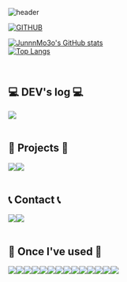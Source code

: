 <div align="left">
  
![header](https://capsule-render.vercel.app/api?type=waving&color=timeGradient&text=Welcome%20to%20JunnnMo3o's%20GitHub%20👋&animation=twinkling&fontSize=35&fontAlignY=40&fontAlign=60&height=250)

[![GITHUB](https://hits.seeyoufarm.com/api/count/incr/badge.svg?url=https%3A%2F%2Fgithub.com%2FJUNSUNG-KIM2546&count_bg=%23216929&title_bg=%23555555&icon=github.svg&icon_color=%23E7E7E7&title=GitHub&edge_flat=false)](https://hits.seeyoufarm.com)

[![JunnnMo3o's GitHub stats](https://github-readme-stats.vercel.app/api?username=JUNSUNG-KIM2546&include_all_commits=true&theme=merko&hide_border=true&count_private=true)](https://github.com/JUNSUNG-KIM2546/github-readme-stats)
<br>
[![Top Langs](https://github-readme-stats.vercel.app/api/top-langs/?username=JUNSUNG-KIM2546&langs_count=8)](https://github.com/JUNSUNG-KIM2546/github-readme-stats)
 
<br>

## 💻 DEV's log 💻
<div style="display:flex; flex-direction:row;">
    <!--블로그-->
    <a href="https://easyhomputer.tistory.com">
        <!--<img src="https://img.shields.io/badge/Tistory-000000?style=for-the-badge&logo=Tistory&logoColor=white"> -->
    </a>
    <!--노션-->
    <a href="https://www.notion.so/c176868d7fb9485c96993b470e3bb8fa?pvs=4">
        <img src="https://img.shields.io/badge/Notion-9999FF?style=for-the-badge&logo=Notion&logoColor=white"> 
    </a>
  
<!--[![Tistory's Card](https://github-readme-tistory-card.vercel.app/api?name=easyhomputer&theme=default)](https://easyhomputer.tistory.com)-->
</div><br>

## 📒 Projects 📒
<div style="display:flex; flex-direction:row;">
    <a href="https://github.com/yeowon2/BBGG_prj">
        <img src="https://img.shields.io/badge/Project_BBGG-181717?style=for-the-badge&logo=GitHub&logoColor=white"> 
    </a>
    <a href="https://github.com/JUNSUNG-KIM2546/ItNang">
        <img src="https://img.shields.io/badge/Project_itnang-181717?style=for-the-badge&logo=GitHub&logoColor=white"> 
    </a>
</div><br>
 
## 📞 Contact 📞
<div style="display:flex; flex-direction:row;">
    <a href="https://www.instagram.com/junnnmo3o/">
        <img src="https://img.shields.io/badge/Instagram-E4405F?style=for-the-badge&logo=Instagram&logoColor=white"> 
    </a>
    <a href="mailto:junnnmo3o@gmail.com">
        <img src="https://img.shields.io/badge/Gmail-EA4335?style=for-the-badge&logo=Gmail&logoColor=white"> 
    </a>
</div><br>
    
## 🔨 Once I've used 🔨
<div style="display:flex; flex-direction:row;">
    <!--자바-->
    <img src="https://img.shields.io/badge/Java-007396?style=for-the-badge&logo=Java&logoColor=white"> 
    <!--스프링-->
    <img src="https://img.shields.io/badge/spring-%236DB33F.svg?&style=for-the-badge&logo=spring&logoColor=white" />
    <!--스프링부트-->
    <!--<img src="https://img.shields.io/badge/Spring Boot-6DB33F?style=for-the-badge&logo=spring boot&logoColor=white">-->
    <!--그레들리-->
    <!--<img src="https://img.shields.io/badge/Gradle-02303A?style=for-the-badge&logo=gradle&logoColor=white">-->
    <!--이클립스-->
    <img src="https://img.shields.io/badge/eclipse%20ide-%232C2255.svg?&style=for-the-badge&logo=eclipse%20ide&logoColor=white" />
    <!--오라클-->
    <img src="https://img.shields.io/badge/oracle-F80000?style=for-the-badge&logo=oracle&logoColor=white"> 
    <!--마리아디비-->
    <img src="https://img.shields.io/badge/mariadb-%23003545.svg?&style=for-the-badge&logo=mariadb&logoColor=white" />
    <!--마이에스큐엘-->
    <img src="https://img.shields.io/badge/mysql-4479A1?style=for-the-badge&logo=mysql&logoColor=white">
    <br>
    <!--톰캣-->
    <img src="https://img.shields.io/badge/apache tomcat-F8DC75?style=for-the-badge&logo=apachetomcat&logoColor=black">
    <!--리눅스-->
    <img src="https://img.shields.io/badge/linux-FCC624?style=for-the-badge&logo=linux&logoColor=black"> 
    <!--AWS-->
    <img src="https://img.shields.io/badge/Amazon AWS-232F3E?style=for-the-badge&logo=amazon aws&logoColor=white"> 
    <!--AWS EC@-->
    <img src="https://img.shields.io/badge/Amazon EC2-FF9900?style=for-the-badge&logo=amazon ec2&logoColor=white"> 
    <br>
    <!--HTML%-->
    <img src="https://img.shields.io/badge/html5-E34F26?style=flat-square&logo=html5&logoColor=white"> 
    <!--CSS-->
    <img src="https://img.shields.io/badge/css-1572B6?style=flat-square&logo=css3&logoColor=white">
    <!--JS-->
    <img src="https://img.shields.io/badge/javascript-F7DF1E?style=flat-square&logo=javascript&logoColor=black">
    <!--부트스트랩-->
    <img src="https://img.shields.io/badge/bootstrap-7952B3?style=flat-square&logo=bootstrap&logoColor=white">
    <br>
    <!--
    <img src="https://img.shields.io/badge/Backbone.js-0071B5?style=flat-square&logo=backbone.js&logoColor=black">
    <img src="https://img.shields.io/badge/firebase-FFCA28?style=for-the-badge&logo=firebase&logoColor=white">
    <img src="https://img.shields.io/badge/Amazon RDS-527FFF?style=for-the-badge&logo=amazon rds&logoColor=white">
    <img src="https://img.shields.io/badge/Kotlin-7F52FF?style=flat-square&logo=kotlin&logoColor=white">
    <img src="https://img.shields.io/badge/Andoid Studio-3DDC84?style=flat-square&logo=android studio&logoColor=white">
    <img src="https://img.shields.io/badge/python-3776AB?style=flat-square&logo=python&logoColor=white"> 
    <img src="https://img.shields.io/badge/OpenCV-5C3EE8?style=flat-square&logo=opencv&logoColor=white">
    -->
    <br>
</div><br>
</div>


<!--
### Hi there 👋
![Anurag's GitHub stats](https://github-readme-stats.vercel.app/api?username=JUNSUNG-KIM2546&show_icons=true&theme=radical)
<br>
[![Top Langs](https://github-readme-stats.vercel.app/api/top-langs/?username=JUNSUNG-KIM2546&langs_count=8)](https://github.com/JUNSUNG-KIM2546/github-readme-stats)

**JUNSUNG-KIM2546/JUNSUNG-KIM2546** is a ✨ _special_ ✨ repository because its `README.md` (this file) appears on your GitHub profile.

Here are some ideas to get you started:

- 🔭 I’m currently working on ...
- 🌱 I’m currently learning ...
- 👯 I’m looking to collaborate on ...
- 🤔 I’m looking for help with ...
- 💬 Ask me about ...
- 📫 How to reach me: ...
- 😄 Pronouns: ...
- ⚡ Fun fact: ...
-->
